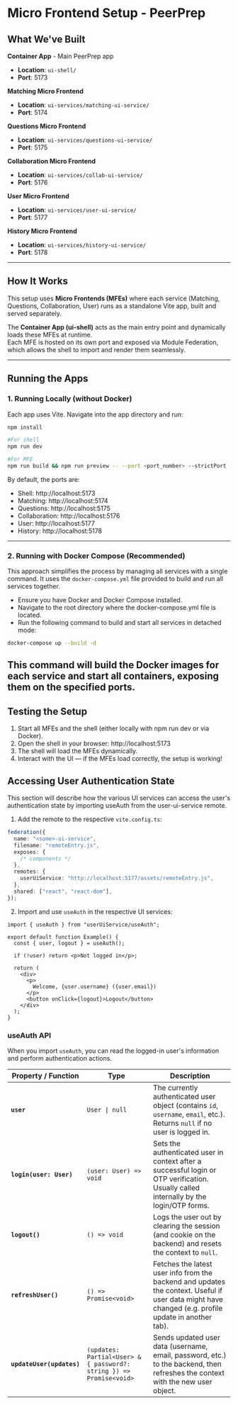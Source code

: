 # Micro Frontend Setup - PeerPrep

## What We've Built

**Container App** - Main PeerPrep app

- **Location**: `ui-shell/`
- **Port**: 5173

**Matching Micro Frontend**

- **Location**: `ui-services/matching-ui-service/`
- **Port**: 5174

**Questions Micro Frontend**

- **Location**: `ui-services/questions-ui-service/`
- **Port**: 5175

**Collaboration Micro Frontend**

- **Location**: `ui-services/collab-ui-service/`
- **Port**: 5176

**User Micro Frontend**

- **Location**: `ui-services/user-ui-service/`
- **Port**: 5177

**History Micro Frontend**

- **Location**: `ui-services/history-ui-service/`
- **Port**: 5178

---

## How It Works

This setup uses **Micro Frontends (MFEs)** where each service (Matching, Questions, Collaboration, User) runs as a standalone Vite app, built and served separately.

The **Container App (ui-shell)** acts as the main entry point and dynamically loads these MFEs at runtime.  
Each MFE is hosted on its own port and exposed via Module Federation, which allows the shell to import and render them seamlessly.

---

## Running the Apps

### 1. Running Locally (without Docker)

Each app uses Vite. Navigate into the app directory and run:

```bash
npm install

#For shell
npm run dev

#For MFE
npm run build && npm run preview -- --port <port_number> --strictPort
```

By default, the ports are:

- Shell: http://localhost:5173
- Matching: http://localhost:5174
- Questions: http://localhost:5175
- Collaboration: http://localhost:5176
- User: http://localhost:5177
- History: http://localhost:5178

---

### 2. Running with Docker Compose (Recommended)

This approach simplifies the process by managing all services with a single command. It uses the `docker-compose.yml` file provided to build and run all services together.

- Ensure you have Docker and Docker Compose installed.
- Navigate to the root directory where the docker-compose.yml file is located.
- Run the following command to build and start all services in detached mode:

```bash
docker-compose up --build -d
```

## This command will build the Docker images for each service and start all containers, exposing them on the specified ports.

## Testing the Setup

1. Start all MFEs and the shell (either locally with npm run dev or via Docker).
2. Open the shell in your browser: http://localhost:5173
3. The shell will load the MFEs dynamically.
4. Interact with the UI — if the MFEs load correctly, the setup is working!

## Accessing User Authentication State

This section will describe how the various UI services can access the user's authentication state by importing useAuth from the user-ui-service remote.

1. Add the remote to the respective `vite.config.ts`:

```ts
federation({
  name: "<some>-ui-service",
  filename: "remoteEntry.js",
  exposes: {
    /* components */
  },
  remotes: {
    userUiService: "http://localhost:5177/assets/remoteEntry.js",
  },
  shared: ["react", "react-dom"],
});
```

2. Import and use `useAuth` in the respective UI services:

```tsx
import { useAuth } from "userUiService/useAuth";

export default function Example() {
  const { user, logout } = useAuth();

  if (!user) return <p>Not logged in</p>;

  return (
    <div>
      <p>
        Welcome, {user.username} ({user.email})
      </p>
      <button onClick={logout}>Logout</button>
    </div>
  );
}
```

### useAuth API

When you import `useAuth`, you can read the logged-in user's information and perform authentication actions.

| Property / Function       | Type                                                                | Description                                                                                                                                         |
| ------------------------- | ------------------------------------------------------------------- | --------------------------------------------------------------------------------------------------------------------------------------------------- |
| **`user`**                | `User \| null`                                                      | The currently authenticated user object (contains `id`, `username`, `email`, etc.). Returns `null` if no user is logged in.                         |
| **`login(user: User)`**   | `(user: User) => void`                                              | Sets the authenticated user in context after a successful login or OTP verification. Usually called internally by the login/OTP forms.              |
| **`logout()`**            | `() => void`                                                        | Logs the user out by clearing the session (and cookie on the backend) and resets the context to `null`.                                             |
| **`refreshUser()`**       | `() => Promise<void>`                                               | Fetches the latest user info from the backend and updates the context. Useful if user data might have changed (e.g. profile update in another tab). |
| **`updateUser(updates)`** | `(updates: Partial<User> & { password?: string }) => Promise<void>` | Sends updated user data (username, email, password, etc.) to the backend, then refreshes the context with the new user object.                      |
